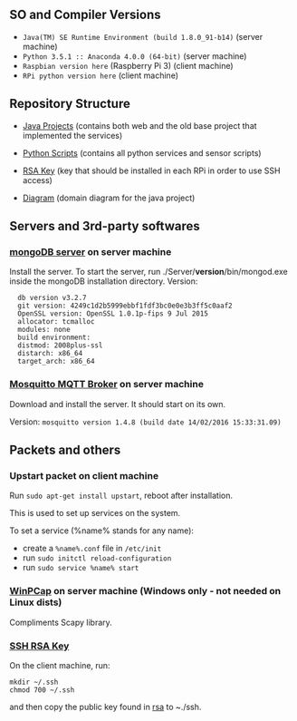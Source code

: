 ## SO and Compiler Versions

* `Java(TM) SE Runtime Environment (build 1.8.0_91-b14)`  (server machine)
* `Python 3.5.1 :: Anaconda 4.0.0 (64-bit)` (server machine)
* `Raspbian version here` (Raspberry Pi 3) (client machine)
* `RPi python version here` (client machine)

## Repository Structure

* [Java Projects](java-projects) (contains both web and the old base project that implemented the services)

* [Python Scripts](python-scripts) (contains all python services and sensor scripts)

* [RSA Key](rsa-key) (key that should be installed in each RPi in order to use SSH access)

* [Diagram](diagram) (domain diagram for the java project)

## Servers and 3rd-party softwares

### [mongoDB server](https://www.mongodb.com/download-center?jmp=nav#community) on server machine

Install the server. To start the server, run ./Server/**version**/bin/mongod.exe inside the mongoDB installation directory.
Version: 
``` 
  db version v3.2.7
  git version: 4249c1d2b5999ebbf1fdf3bc0e0e3b3ff5c0aaf2
  OpenSSL version: OpenSSL 1.0.1p-fips 9 Jul 2015
  allocator: tcmalloc
  modules: none
  build environment:
  distmod: 2008plus-ssl
  distarch: x86_64
  target_arch: x86_64
```

### [Mosquitto MQTT Broker](https://mosquitto.org/download/) on server machine

Download and install the server. It should start on its own.

Version: `mosquitto version 1.4.8 (build date 14/02/2016 15:33:31.09)`


## Packets and others

### Upstart packet on client machine

Run `sudo apt-get install upstart`, reboot after installation.

This is used to set up services on the system.

To set a service (%name% stands for any name):

* create a ```%name%.conf``` file in ```/etc/init```
* run ```sudo initctl reload-configuration```
* run ```sudo service %name% start```


### [WinPCap](https://www.winpcap.org/) on server machine (Windows only - not needed on Linux dists)

Compliments Scapy library.


### [SSH RSA Key](https://help.ubuntu.com/community/SSH/OpenSSH/Keys)

On the client machine, run:
```
mkdir ~/.ssh
chmod 700 ~/.ssh
```
and then copy the public key found in [rsa](./rsa) to ~./ssh.
